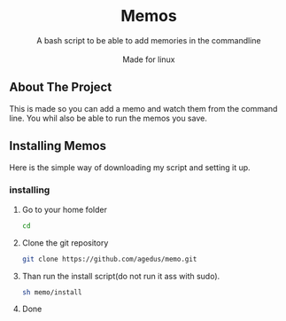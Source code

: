 <!-- PROJECT INFO -->
<br />
<p align="center">

  <h1 align="center">Memos</h1>

  <p align="center">
    A bash script to be able to add memories in the commandline
    <br>
    <br>
    Made for linux
  </p>
</p>

<!-- ABOUT THE PROJECT -->
## About The Project

This is made so you can add a memo and watch them from the command line.
You whil also be able to run the memos you save.

<!-- GETTING STARTED -->
## Installing Memos

Here is the simple way of downloading my script and setting it up.
### installing

1. Go to your home folder
    ```sh
    cd
    ```
2. Clone the git repository
    ```sh
    git clone https://github.com/agedus/memo.git
    ```
3. Than run the install script(do not run it ass with sudo).
    ```sh
    sh memo/install
    ```
5. Done
